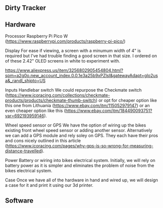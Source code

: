 ## Dirty Tracker ##

## Hardware

Processor
Raspberry Pi Pico W (https://www.raspberrypi.com/products/raspberry-pi-pico/)


Display
For ease if viewing, a screen with a minumum width of 4" is required but I've had trouble finding a good screen in that size.  I ordered on of these 2.42" OLED screens in white to experiment with.

https://www.aliexpress.us/item/3256802905454804.html?spm=a2g0o.new_account_index.0.0.1e3a25b9xPZlsI&gatewayAdapt=glo2usa&_randl_shipto=US


Inputs
Handlebar switch
We could repurpose the Checkmate switch (https://www.icoracing.com/collections/checkmate-products/products/checkmate-thumb-switch) or opt for  cheaper option like this one from Lithuania (https://www.ebay.com/itm/115052979147) or an even cheaper option like this (https://www.ebay.com/itm/184490093751?var=692193959146).

Wheel speed sensor or GPS
We have the option of wiring up the bikes existing front wheel speed sensor or adding another sensor.  Alternatively we can add a GPS module and rely soley on GPS.  They each have their pros and cons nicely outlined in this article (https://www.icoracing.com/pages/why-gps-is-so-wrong-for-measuring-distance-travelled).


Power
Battery or wiring into bikes electrical system.
Initially, we will rely on battery power as it is simpler and eliminates the problem of noise from the bikes electrical system.



Case
Once we have all of the hardware in hand and wired up, we will design a case for it and print it using our 3d printer.



## Software

